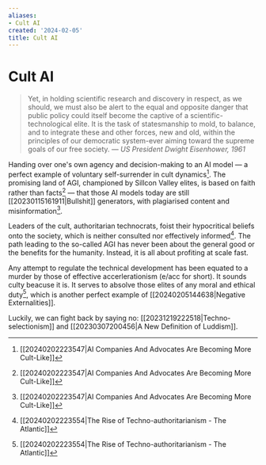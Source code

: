 ```yaml
---
aliases:
- Cult AI
created: '2024-02-05'
title: Cult AI
---
```


# Cult AI

> Yet, in holding scientific research and discovery in respect, as we should, we must also be alert to the equal and opposite danger that public policy could itself become the captive of a scientific-technological elite.
It is the task of statesmanship to mold, to balance, and to integrate these and other forces, new and old, within the principles of our democratic system-ever aiming toward the supreme goals of our free society.
> — *US President Dwight Eisenhower, 1961*

Handing over one's own agency and decision-making to an AI model — a perfect example of voluntary self-surrender in cult dynamics[^1]. The promising land of AGI, championed by Sillcon Valley elites, is based on faith rather than facts[^1] — that those AI models today are still [[20230115161911|Bullshit]] generators, with plagiarised content and misinformation[^1].

Leaders of the cult, authoritarian technocrats, foist their hypocritical beliefs onto the society, which is neither consulted nor effectively informed[^2]. The path leading to the so-called AGI has never been about the general good or the benefits for the humanity. Instead, it is all about profiting at scale fast.

Any attempt to regulate the technical development has been equated to a murder by those of effective accerlerationism (e/acc for short). It sounds culty beacuse it is. It serves to absolve those elites of any moral and ethical duty[^2], which is another perfect example of [[20240205144638|Negative Externalities]].

Luckily, we can fight back by saying no: [[20231219222518|Techno-selectionism]] and [[20230307200456|A New Definition of Luddism]].

[^1]: [[20240202223547|AI Companies And Advocates Are Becoming More Cult-Like]]
[^2]: [[20240202223554|The Rise of Techno-authoritarianism - The Atlantic]]